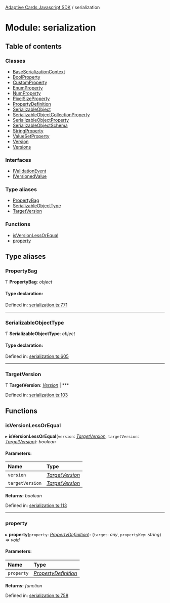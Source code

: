 [Adaptive Cards Javascript SDK](../README.md) / serialization

# Module: serialization

## Table of contents

### Classes

- [BaseSerializationContext](../classes/serialization.baseserializationcontext.md)
- [BoolProperty](../classes/serialization.boolproperty.md)
- [CustomProperty](../classes/serialization.customproperty.md)
- [EnumProperty](../classes/serialization.enumproperty.md)
- [NumProperty](../classes/serialization.numproperty.md)
- [PixelSizeProperty](../classes/serialization.pixelsizeproperty.md)
- [PropertyDefinition](../classes/serialization.propertydefinition.md)
- [SerializableObject](../classes/serialization.serializableobject.md)
- [SerializableObjectCollectionProperty](../classes/serialization.serializableobjectcollectionproperty.md)
- [SerializableObjectProperty](../classes/serialization.serializableobjectproperty.md)
- [SerializableObjectSchema](../classes/serialization.serializableobjectschema.md)
- [StringProperty](../classes/serialization.stringproperty.md)
- [ValueSetProperty](../classes/serialization.valuesetproperty.md)
- [Version](../classes/serialization.version.md)
- [Versions](../classes/serialization.versions.md)

### Interfaces

- [IValidationEvent](../interfaces/serialization.ivalidationevent.md)
- [IVersionedValue](../interfaces/serialization.iversionedvalue.md)

### Type aliases

- [PropertyBag](serialization.md#propertybag)
- [SerializableObjectType](serialization.md#serializableobjecttype)
- [TargetVersion](serialization.md#targetversion)

### Functions

- [isVersionLessOrEqual](serialization.md#isversionlessorequal)
- [property](serialization.md#property)

## Type aliases

### PropertyBag

Ƭ **PropertyBag**: *object*

#### Type declaration:

Defined in: [serialization.ts:771](https://github.com/microsoft/AdaptiveCards/blob/0938a1f10/source/nodejs/adaptivecards/src/serialization.ts#L771)

___

### SerializableObjectType

Ƭ **SerializableObjectType**: *object*

#### Type declaration:

Defined in: [serialization.ts:605](https://github.com/microsoft/AdaptiveCards/blob/0938a1f10/source/nodejs/adaptivecards/src/serialization.ts#L605)

___

### TargetVersion

Ƭ **TargetVersion**: [*Version*](../classes/serialization.version.md) \| ***

Defined in: [serialization.ts:103](https://github.com/microsoft/AdaptiveCards/blob/0938a1f10/source/nodejs/adaptivecards/src/serialization.ts#L103)

## Functions

### isVersionLessOrEqual

▸ **isVersionLessOrEqual**(`version`: [*TargetVersion*](serialization.md#targetversion), `targetVersion`: [*TargetVersion*](serialization.md#targetversion)): *boolean*

#### Parameters:

Name | Type |
:------ | :------ |
`version` | [*TargetVersion*](serialization.md#targetversion) |
`targetVersion` | [*TargetVersion*](serialization.md#targetversion) |

**Returns:** *boolean*

Defined in: [serialization.ts:113](https://github.com/microsoft/AdaptiveCards/blob/0938a1f10/source/nodejs/adaptivecards/src/serialization.ts#L113)

___

### property

▸ **property**(`property`: [*PropertyDefinition*](../classes/serialization.propertydefinition.md)): (`target`: *any*, `propertyKey`: *string*) => *void*

#### Parameters:

Name | Type |
:------ | :------ |
`property` | [*PropertyDefinition*](../classes/serialization.propertydefinition.md) |

**Returns:** *function*

Defined in: [serialization.ts:758](https://github.com/microsoft/AdaptiveCards/blob/0938a1f10/source/nodejs/adaptivecards/src/serialization.ts#L758)
